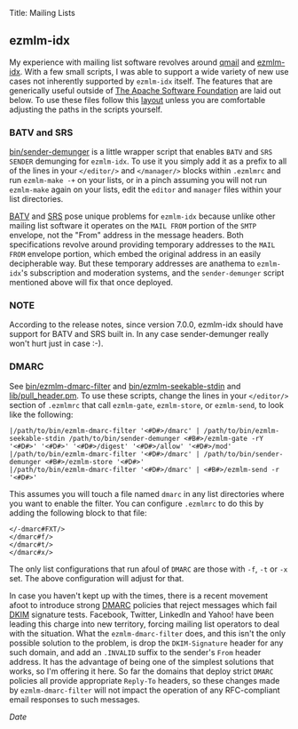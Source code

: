 Title: Mailing Lists

## ezmlm-idx

My experience with mailing list software revolves around [qmail](http://cr.yp.to/qmail.html)
and [ezmlm-idx](http://untroubled.org/ezmlm/).
With a few small scripts, I was able to support a wide variety of new use cases
not inherently supported by `ezmlm-idx` itself.  The features that are generically
useful outside of [The Apache Software Foundation](http://www.apache.org) are
laid out below.  To use these files follow this [layout](files/) unless you
are comfortable adjusting the paths in the scripts yourself.


### BATV and SRS

[bin/sender-demunger](files/bin/sender-demunger) is a little wrapper script that
enables `BATV` and `SRS` `SENDER` demunging for `ezmlm-idx`.  To use it you simply
add it as a prefix to all of the lines in your `</editor/>` and `</manager/>` blocks within
`.ezmlmrc` and run `ezmlm-make -+` on your lists, or in a pinch assuming you will not 
run `ezmlm-make` again on your lists, edit the `editor` and `manager` files within
your list directories.

[BATV](http://en.wikipedia.org/wiki/Bounce_Address_Tag_Validation) and 
[SRS](http://en.wikipedia.org/wiki/Sender_Rewriting_Scheme) pose unique problems
for `ezmlm-idx` because unlike other mailing list software it operates on the 
`MAIL FROM` portion of the `SMTP` envelope, not the "From" address in the message headers.
Both specifications revolve around providing temporary addresses to the `MAIL FROM`
envelope portion, which embed the original address in an easily decipherable way.  But
these temporary addresses are anathema to `ezmlm-idx`'s subscription and moderation systems,
and the `sender-demunger` script mentioned above will fix that once deployed.

<div class="panel panel-warning">
   <div class="panel-heading">
     <h3 class="panel-title">NOTE</h3>
   </div>
   <div class="panel-body">
According to the release notes, since version 7.0.0, ezmlm-idx should
have support for BATV and SRS built in. In any case sender-demunger really won't
hurt just in case :-).
   </div>
</div>

### DMARC

See [bin/ezmlm-dmarc-filter](files/bin/ezmlm-dmarc-filter) and
[bin/ezmlm-seekable-stdin](files/bin/ezmlm-seekable-stdin) and
[lib/pull_header.pm](files/lib/pull_header.pm).  To use these scripts,
change the lines in your `</editor/>` section of `.ezmlmrc` that
call `ezmlm-gate`, `ezmlm-store`, or `ezmlm-send`, to look like the following:

    |/path/to/bin/ezmlm-dmarc-filter '<#D#>/dmarc' | /path/to/bin/ezmlm-seekable-stdin /path/to/bin/sender-demunger <#B#>/ezmlm-gate -rY '<#D#>' '<#D#>' '<#D#>/digest' '<#D#>/allow' '<#D#>/mod'
    |/path/to/bin/ezmlm-dmarc-filter '<#D#>/dmarc' | /path/to/bin/sender-demunger <#B#>/ezmlm-store '<#D#>'
    |/path/to/bin/ezmlm-dmarc-filter '<#D#>/dmarc' | <#B#>/ezmlm-send -r '<#D#>'


This assumes you will touch a file named `dmarc` in any list directories where you want
to enable the filter.  You can configure `.ezmlmrc` to do this by adding the following block
to that file:

    </-dmarc#FXT/>
    </dmarc#f/>
    </dmarc#t/>
    </dmarc#x/>

The only list configurations that run afoul of `DMARC` are those with `-f`, `-t` or `-x` set.
The above configuration will adjust for that.

In case you haven't kept up with the times, there is a recent movement afoot to introduce
strong [DMARC](http://en.wikipedia.org/wiki/DMARC) policies that reject messages which
fail [DKIM](http://en.wikipedia.org/wiki/DomainKeys_Identified_Mail) signature tests.
Facebook, Twitter, LinkedIn and Yahoo! have been leading this
charge into new territory, forcing mailing list operators to deal with the situation.
What the `ezmlm-dmarc-filter` does, and this isn't the only possible solution to the problem,
is drop the `DKIM-Signature` header for any such domain, and add an `.INVALID` suffix to the
sender's `From` header address.  It has the advantage of being one of the simplest solutions that
works, so I'm offering it here.  So far the domains that deploy strict `DMARC` policies all
provide appropriate `Reply-To` headers, so these changes made by `ezmlm-dmarc-filter` will
not impact the operation of any RFC-compliant email responses to such messages.

$Date$
